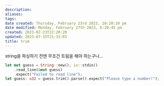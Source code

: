```yaml
---
description:
aliases: 
tags: 
date created: Thursday, February 23rd 2023, 10:20:20 pm
date modified: Monday, February 27th 2023, 6:20:45 pm
created: 2023-02-23T22:20:20
updated: 2023-07-15T21:33:03
title: trim
---
```

string을 파싱하기 전엔 무조건 트림을 해야 하는구나...

```rust
let mut guess = String::new(); io::stdin()
	.read_line(&mut guess) 
	.expect("Failed to read line"); 
let guess: u32 = guess.trim().parse().expect("Please type a number!");
```
